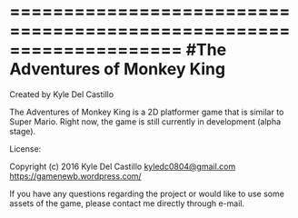====================================================================
#The Adventures of Monkey King
=====================================================================
Created by Kyle Del Castillo

The Adventures of Monkey King is a 2D platformer game that is similar to Super Mario. Right now, the game is still currently in development (alpha stage).

License:

Copyright (c) 2016 Kyle Del Castillo <kyledc0804@gmail.com>
https://gamenewb.wordpress.com/

If you have any questions regarding the project or would like to use some assets of the game, please contact me directly through e-mail.

